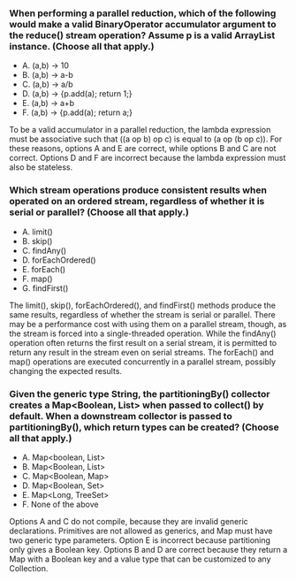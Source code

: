 ### When performing a parallel reduction, which of the following would make a valid BinaryOperator<Integer> accumulator argument to the reduce() stream operation? Assume p is a valid ArrayList<Integer> instance. (Choose all that apply.)
*  A. (a,b) -> 10
*  B. (a,b) -> a-b
*  C. (a,b) -> a/b
*  D. (a,b) -> {p.add(a); return 1;}
*  E. (a,b) -> a+b
*  F. (a,b) -> {p.add(a); return a;}

To be a valid accumulator in a parallel reduction, the lambda expression must be associative such that ((a op b) op c) is equal to (a op (b op c)).
For these reasons, options A and E are correct, while options B and C are not correct.
Options D and F are incorrect because the lambda expression must also be stateless.

### Which stream operations produce consistent results when operated on an ordered stream, regardless of whether it is serial or parallel? (Choose all that apply.)
*  A. limit()
*  B. skip()
*  C. findAny()
*  D. forEachOrdered()
*  E. forEach()
*  F. map()
*  G. findFirst()

The limit(), skip(), forEachOrdered(), and findFirst() methods produce the same results, regardless of whether the stream is serial or parallel.
There may be a performance cost with using them on a parallel stream, though, as the stream is forced into a single-threaded operation.
While the findAny() operation often returns the first result on a serial stream, it is permitted to return any result in the stream even on serial streams.
The forEach() and map() operations are executed concurrently in a parallel stream, possibly changing the expected results.

### Given the generic type String, the partitioningBy() collector creates a Map<Boolean, List<String>> when passed to collect() by default. When a downstream collector is passed to partitioningBy(), which return types can be created? (Choose all that apply.)
*  A. Map<boolean, List<String>>
* B. Map<Boolean, List<String>>
* C. Map<Boolean, Map<String>>
* D. Map<Boolean, Set<String>>
* E. Map<Long, TreeSet<String>>
* F. None of the above

Options A and C do not compile, because they are invalid generic declarations.
Primitives are not allowed as generics, and Map must have two generic type parameters.
Option E is incorrect because partitioning only gives a Boolean key.
Options B and D are correct because they return a Map with a Boolean key and a value type that can be customized to any Collection.